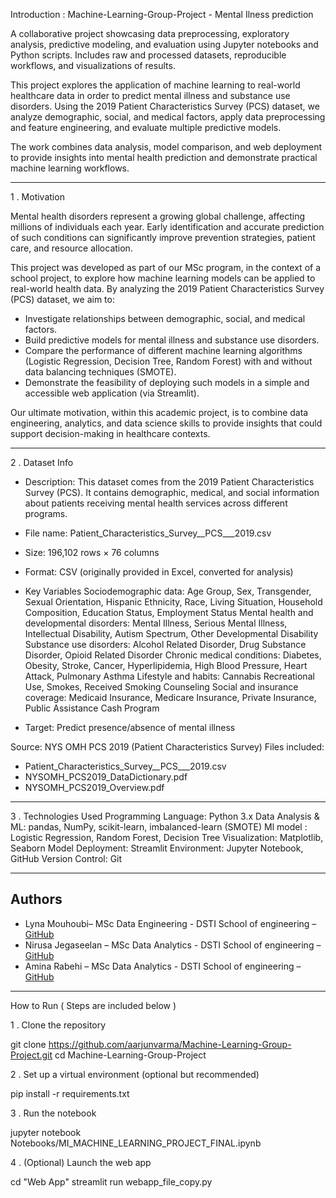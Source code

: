 Introduction : Machine-Learning-Group-Project - Mental Ilness prediction

A collaborative project showcasing data preprocessing, exploratory analysis, predictive modeling, and evaluation using Jupyter notebooks and Python scripts. Includes raw and processed datasets, reproducible workflows, and visualizations of results.

This project explores the application of machine learning to real-world healthcare data in order to predict mental illness and substance use disorders. Using the 2019 Patient Characteristics Survey (PCS) dataset, we analyze demographic, social, and medical factors, apply data preprocessing and feature engineering, and evaluate multiple predictive models. 

The work combines data analysis, model comparison, and web deployment to provide insights into mental health prediction and demonstrate practical machine learning workflows.

------------------------------------------------------------------------------------------------------------------------------------------------------------------------------------------------------------------------------------------------------------------------------------------------------------------------------------------------------------------------------------------------------------------------------------------------

1 . Motivation

Mental health disorders represent a growing global challenge, affecting millions of individuals each year. Early identification and accurate prediction of such conditions can significantly improve prevention strategies, patient care, and resource allocation.

This project was developed as part of our MSc program, in the context of a school project, to explore how machine learning models can be applied to real-world health data. By analyzing the 2019 Patient Characteristics Survey (PCS) dataset, we aim to:

- Investigate relationships between demographic, social, and medical factors.
- Build predictive models for mental illness and substance use disorders.
- Compare the performance of different machine learning algorithms (Logistic Regression, Decision Tree, Random Forest) with and without data balancing techniques (SMOTE).
- Demonstrate the feasibility of deploying such models in a simple and accessible web application (via Streamlit).

Our ultimate motivation, within this academic project, is to combine data engineering, analytics, and data science skills to provide insights that could support decision-making in healthcare contexts.


------------------------------------------------------------------------------------------------------------------------------------------------------------------------------------------------------------------------------------------------------------------------------------------------------------------------------------------------------------------------------------------------------------------------------------------

2 . Dataset Info

- Description: This dataset comes from the 2019 Patient Characteristics Survey (PCS). It contains demographic, medical, and social information about patients receiving mental health services across different programs.

- File name: Patient_Characteristics_Survey__PCS___2019.csv
- Size: 196,102 rows × 76 columns
- Format: CSV (originally provided in Excel, converted for analysis)


- Key Variables
Sociodemographic data: Age Group, Sex, Transgender, Sexual Orientation, Hispanic Ethnicity, Race, Living Situation, Household Composition, Education Status, Employment Status
Mental health and developmental disorders: Mental Illness, Serious Mental Illness, Intellectual Disability, Autism Spectrum, Other Developmental Disability
Substance use disorders: Alcohol Related Disorder, Drug Substance Disorder, Opioid Related Disorder
Chronic medical conditions: Diabetes, Obesity, Stroke, Cancer, Hyperlipidemia, High Blood Pressure, Heart Attack, Pulmonary Asthma
Lifestyle and habits: Cannabis Recreational Use, Smokes, Received Smoking Counseling
Social and insurance coverage: Medicaid Insurance, Medicare Insurance, Private Insurance, Public Assistance Cash Program

- Target: Predict presence/absence of mental illness


Source: NYS OMH PCS 2019 (Patient Characteristics Survey)
Files included:
- Patient_Characteristics_Survey__PCS___2019.csv
- NYSOMH_PCS2019_DataDictionary.pdf
- NYSOMH_PCS2019_Overview.pdf




------------------------------------------------------------------------------------------------------------------------------------------------------------------------------------------------------------------------------------------------------------------------------------------------------------------------------------------------------------------------------------------------------------------------------------------


3 . Technologies Used 
Programming Language: Python 3.x
Data Analysis & ML: pandas, NumPy, scikit-learn, imbalanced-learn (SMOTE)
Ml model : Logistic Regression, Random Forest, Decision Tree
Visualization: Matplotlib, Seaborn
Model Deployment: Streamlit
Environment: Jupyter Notebook, GitHub
Version Control: Git

------------------------------------------------------------------------------------------------------------------------------------------------------------------------------------------------------------------------------------------------------------------------------------------------------------------------------------------------------------------------------------------------------------------------------------------

## Authors
 
- Lyna Mouhoubi– MSc Data Engineering - DSTI School of engineering – [GitHub](https://github.com/lyna-username)
- Nirusa Jegaseelan – MSc Data Analytics - DSTI School of engineering – [GitHub](https://github.com/Nirusa04)
- Amina Rabehi – MSc Data Analytics - DSTI School of engineering – [GitHub](https://github.com/nom-username)


------------------------------------------------------------------------------------------------------------------------------------------------------------------------------------------------------------------------------------------------------------------------------------------------------------------------------------------------------------------------------------------------------------------------------------------


How to Run ( Steps are included below )

1 . Clone the repository

git clone https://github.com/aarjunvarma/Machine-Learning-Group-Project.git
cd Machine-Learning-Group-Project

2 . Set up a virtual environment (optional but recommended)

pip install -r requirements.txt

3 . Run the notebook

jupyter notebook Notebooks/MI_MACHINE_LEARNING_PROJECT_FINAL.ipynb

4 . (Optional) Launch the web app

cd "Web App"
streamlit run webapp_file_copy.py

